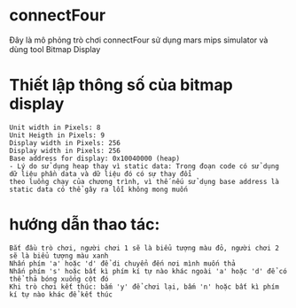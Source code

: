 # connectFour
Đây là mô phỏng trò chơi connectFour sử dụng mars mips simulator và dùng tool Bitmap Display
# Thiết lập thông số của bitmap display
    Unit width in Pixels: 8
    Unit Heigth in Pixels: 9
    Display width in Pixels: 256
    Display width in Pixels: 256
    Base address for display: 0x10040000 (heap)
    - Lý do sử dụng heap thay vì static data: Trong đoạn code có sử dụng dữ liệu phần data và dữ liệu đó có sự thay đổi
    theo luồng chạy của chương trình, vì thế nếu sử dụng base address là static data có thể gây ra lỗi không mong muốn
# hướng dẫn thao tác:
    Bắt đầu trò chơi, người chơi 1 sẽ là biểu tượng màu đỏ, người chơi 2 sẽ là biểu tượng màu xanh
    Nhấn phím 'a' hoặc 'd' để di chuyển đến nơi mình muốn thả
    Nhấn phím 's' hoặc bất kì phím kí tự nào khác ngoài 'a' hoặc 'd' để có thể thả bóng xuống cột đó
    Khi trò chơi kết thúc: bấm 'y' để chơi lại, bấm 'n' hoặc bất kì phím kí tự nào khác để kết thúc
    
